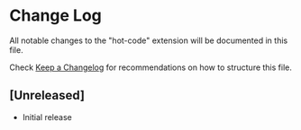 # Change Log

All notable changes to the "hot-code" extension will be documented in this file.

Check [Keep a Changelog](http://keepachangelog.com/) for recommendations on how to structure this file.

## [Unreleased]

- Initial release